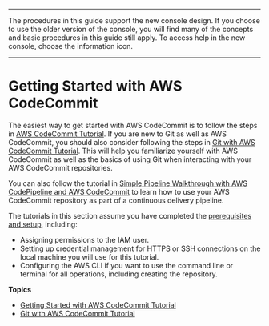 --------

 The procedures in this guide support the new console design\. If you choose to use the older version of the console, you will find many of the concepts and basic procedures in this guide still apply\. To access help in the new console, choose the information icon\.

--------

# Getting Started with AWS CodeCommit<a name="getting-started-topnode"></a>

The easiest way to get started with AWS CodeCommit is to follow the steps in [AWS CodeCommit Tutorial](getting-started-cc.md)\. If you are new to Git as well as AWS CodeCommit, you should also consider following the steps in [Git with AWS CodeCommit Tutorial](getting-started.md)\. This will help you familiarize yourself with AWS CodeCommit as well as the basics of using Git when interacting with your AWS CodeCommit repositories\.

You can also follow the tutorial in [Simple Pipeline Walkthrough with AWS CodePipeline and AWS CodeCommit](http://docs.aws.amazon.com/codepipeline/latest/userguide/getting-started-cc.html) to learn how to use your AWS CodeCommit repository as part of a continuous delivery pipeline\.

The tutorials in this section assume you have completed the [prerequisites and setup](setting-up.md), including:
+ Assigning permissions to the IAM user\.
+ Setting up credential management for HTTPS or SSH connections on the local machine you will use for this tutorial\.
+ Configuring the AWS CLI if you want to use the command line or terminal for all operations, including creating the repository\.

**Topics**
+ [Getting Started with AWS CodeCommit Tutorial](getting-started-cc.md)
+ [Git with AWS CodeCommit Tutorial](getting-started.md)